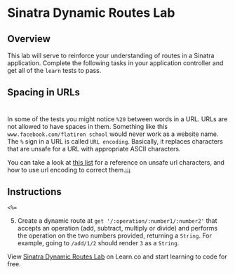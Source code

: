 # Sinatra Dynamic Routes Lab

## Overview
This lab will serve to reinforce your understanding of routes in a Sinatra application. Complete the following tasks in your application controller and get all of the `learn` tests to pass.

## Spacing in URLs
#
In some of the tests you might notice `%20` between words in a URL. URLs are not allowed to have spaces in them. Something like this `www.facebook.com/flatiron school` would never work as a website name. The `%` sign in a URL is called `URL encoding`. Basically, it replaces characters that are unsafe for a URL with appropriate ASCII characters.

You can take a look at [this list](http://www.degraeve.com/reference/urlencoding.php) for a reference on unsafe url characters, and how to use url encoding to correct them.¡¡¡

## Instructions
`<%=`
<!-- 1. Create a dynamic route at `get '/reversename/:name'` that accepts a name and renders the name backwards.

2. Create a dynamic route at `get '/square/:number'` that accepts a number and returns the square of that number. **Note:** Remember that values in params always come in as strings, and your return value for the route should also be a string (use `.to_i` and `.to_s`). -->
<!-- 
3. Create a dynamic route at `get '/say/:number/:phrase'` that accepts a number and a phrase and returns that phrase in a single string the number of times given. -->

<!-- 4. Create a dynamic route at `get '/say/:word1/:word2/:word3/:word4/:word5'` that accepts five words and returns a string containing all five words 
(i.e. `word1 word2 word3 word4 word5`). -->

5. Create a dynamic route at `get '/:operation/:number1/:number2'` that accepts an operation (add, subtract, multiply or divide) and performs the operation on the two numbers provided, returning a `String`. For example, going to `/add/1/2` should render `3` as a `String`.

<p data-visibility='hidden'>View <a href='https://learn.co/lessons/sinatra-dynamic-routes-lab' title='Sinatra Dynamic Routes Lab'>Sinatra Dynamic Routes Lab</a> on Learn.co and start learning to code for free.</p>
